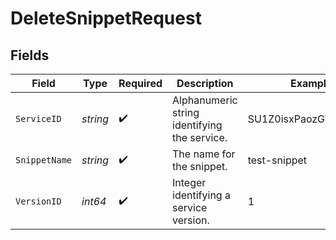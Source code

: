# DeleteSnippetRequest


## Fields

| Field                                        | Type                                         | Required                                     | Description                                  | Example                                      |
| -------------------------------------------- | -------------------------------------------- | -------------------------------------------- | -------------------------------------------- | -------------------------------------------- |
| `ServiceID`                                  | *string*                                     | :heavy_check_mark:                           | Alphanumeric string identifying the service. | SU1Z0isxPaozGVKXdv0eY                        |
| `SnippetName`                                | *string*                                     | :heavy_check_mark:                           | The name for the snippet.                    | test-snippet                                 |
| `VersionID`                                  | *int64*                                      | :heavy_check_mark:                           | Integer identifying a service version.       | 1                                            |